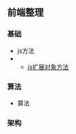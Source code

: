 ## 前端整理

### 基础
 - js方法
 - - [js扩展对象方法](https://github.com/hou1183633065/web_organize_notes/blob/master/Algorithm/js/prototype.js)
### 算法
 - 算法
### 架构